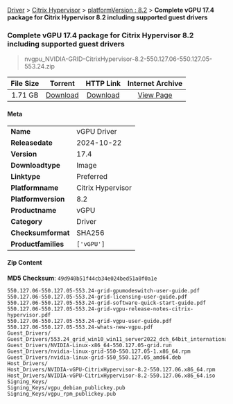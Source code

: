 
[Driver](/README.md)  >  [Citrix Hypervisor](/index/Driver/Citrix_Hypervisor.md)  >  [platformVersion : 8.2](/index/Driver/Citrix_Hypervisor/8.2.md)  >  **Complete vGPU 17.4 package for Citrix Hypervisor 8.2 including supported guest drivers**


###    Complete vGPU 17.4 package for Citrix Hypervisor 8.2 including supported guest drivers

> nvgpu_NVIDIA-GRID-CitrixHypervisor-8.2-550.127.06-550.127.05-553.24.zip   


| **File Size** | **Torrent**  | **HTTP Link** | **Internet Archive** |
|:-------------:|:------------:|:-------------:|:--------------------:|
| 1.71 GB |  [Download](https://archive.org/download/nvgpu_NVIDIA-GRID-CitrixHypervisor-8.2-550.127.06-550.127.05-553.24.zip/nvgpu_NVIDIA-GRID-CitrixHypervisor-8.2-550.127.06-550.127.05-553.24.zip_archive.torrent)       | [Download](https://archive.org/compress/nvgpu_NVIDIA-GRID-CitrixHypervisor-8.2-550.127.06-550.127.05-553.24.zip) | [View Page](https://archive.org/details/nvgpu_NVIDIA-GRID-CitrixHypervisor-8.2-550.127.06-550.127.05-553.24.zip)       |

#### Meta

<table>
<tr><td><strong>Name</strong></td><td>vGPU Driver</td></tr>
<tr><td><strong>Releasedate</strong></td><td>2024-10-22</td></tr>
<tr><td><strong>Version</strong></td><td>17.4</td></tr>
<tr><td><strong>Downloadtype</strong></td><td>Image</td></tr>
<tr><td><strong>Linktype</strong></td><td>Preferred</td></tr>
<tr><td><strong>Platformname</strong></td><td>Citrix Hypervisor</td></tr>
<tr><td><strong>Platformversion</strong></td><td>8.2</td></tr>
<tr><td><strong>Productname</strong></td><td>vGPU</td></tr>
<tr><td><strong>Category</strong></td><td>Driver</td></tr>
<tr><td><strong>Checksumformat</strong></td><td>SHA256</td></tr>
<tr><td><strong>Productfamilies</strong></td><td><code>['vGPU']</code></td></tr>
</table>

#### Zip Content

**MD5 Checksum**: `49d940b51f44cb34e024bed51a0f0a1e`

```text
550.127.06-550.127.05-553.24-grid-gpumodeswitch-user-guide.pdf
550.127.06-550.127.05-553.24-grid-licensing-user-guide.pdf
550.127.06-550.127.05-553.24-grid-software-quick-start-guide.pdf
550.127.06-550.127.05-553.24-grid-vgpu-release-notes-citrix-hypervisor.pdf
550.127.06-550.127.05-553.24-grid-vgpu-user-guide.pdf
550.127.06-550.127.05-553.24-whats-new-vgpu.pdf
Guest_Drivers/
Guest_Drivers/553.24_grid_win10_win11_server2022_dch_64bit_international.exe
Guest_Drivers/NVIDIA-Linux-x86_64-550.127.05-grid.run
Guest_Drivers/nvidia-linux-grid-550-550.127.05-1.x86_64.rpm
Guest_Drivers/nvidia-linux-grid-550_550.127.05_amd64.deb
Host_Drivers/
Host_Drivers/NVIDIA-vGPU-CitrixHypervisor-8.2-550.127.06.x86_64.rpm
Host_Drivers/NVIDIA-vGPU-CitrixHypervisor-8.2-550.127.06.x86_64.iso
Signing_Keys/
Signing_Keys/vgpu_debian_publickey.pub
Signing_Keys/vgpu_rpm_publickey.pub
```